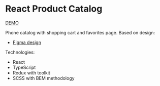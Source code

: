 # React Product Catalog

[DEMO](https://io-med.github.io/phone_catalog/)

Phone catalog with shopping cart and favorites page. Based on design:

- [Figma design](https://www.figma.com/file/T5ttF21UnT6RRmCQQaZc6L/Phone-catalog-(V2)-Original)

Technologies:

- React
- TypeScript
- Redux with toolkit
- SCSS with BEM methodology
